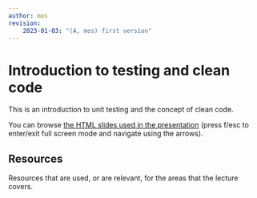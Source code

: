 ```yaml
---
author: mos
revision: 
    2023-01-03: "(A, mos) first version"
---
```

Introduction to testing and clean code
====================

This is an introduction to unit testing and the concept of clean code.

You can browse [the HTML slides used in the presentation](https://mikael-roos.gitlab.io/oopython/lecture/intro-testing-clean-code/slide.html) (press f/esc to enter/exit full screen mode and navigate using the arrows).

<!--
Recorded presentation, 44 minutes long (Swedish).

[![2022-11-15 swe](https://img.youtube.com/vi/zovl9Lvheus/0.jpg)](https://www.youtube.com/watch?v=zovl9Lvheus)
-->



Resources
------------------------

Resources that are used, or are relevant, for the areas that the lecture covers.

<!--
1. The book "Microsoft Visual C# Step by Step, 10th Edition".

    * CHAPTER 1 - Welcome to C#
    * CHAPTER 2 - Working with variables, operators, and expressions
-->
